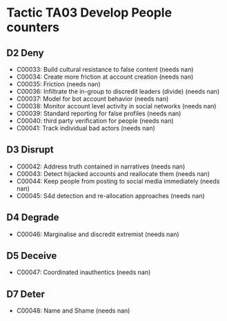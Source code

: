 # Tactic TA03 Develop People counters


## D2 Deny
* C00033: Build cultural resistance to false content (needs nan)
* C00034: Create more friction at account creation (needs nan)
* C00035: Friction (needs nan)
* C00036: Infiltrate the in-group to discredit leaders (divide) (needs nan)
* C00037: Model for bot account behavior (needs nan)
* C00038: Monitor account level activity in social networks (needs nan)
* C00039: Standard reporting for false profiles (needs nan)
* C00040: third party verification for people (needs nan)
* C00041: Track individual bad actors (needs nan)

## D3 Disrupt
* C00042: Address truth contained in narratives (needs nan)
* C00043: Detect hijacked accounts and reallocate them  (needs nan)
* C00044: Keep people from posting to social media immediately (needs nan)
* C00045: S4d detection and re-allocation approaches (needs nan)

## D4 Degrade
* C00046: Marginalise and discredit extremist (needs nan)

## D5 Deceive
* C00047: Coordinated inauthentics (needs nan)

## D7 Deter
* C00048: Name and Shame (needs nan)
